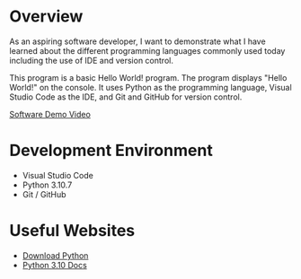 # Overview

As an aspiring software developer, I want to demonstrate what I have learned about the different programming languages commonly used today including the use of IDE and version control.

This program is a basic Hello World! program. The program displays "Hello World!" on the console. It uses Python as the programming language, Visual Studio Code as the IDE, and Git and GitHub for version control.

[Software Demo Video](http://youtube.link.goes.here)

# Development Environment

* Visual Studio Code
* Python 3.10.7
* Git / GitHub

# Useful Websites

* [Download Python](https://www.python.org/downloads/)
* [Python 3.10 Docs](https://docs.python.org/3.10/library/index.html)
